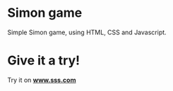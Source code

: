 # Simon game

Simple Simon game, using HTML, CSS and Javascript. 

# Give it a try!

Try it on  **www.sss.com**
